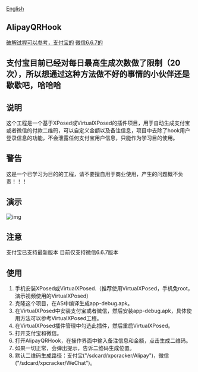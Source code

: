 [English](https://github.com/wayu002/AlipayQRHook/blob/master/ENGLISH.md)

AlipayQRHook
------

[破解过程可以参考，支付宝的](https://www.52pojie.cn/thread-821871-1-1.html)
[微信6.6.7的](https://www.52pojie.cn/forum.php?mod=viewthread&tid=823709&page=1#pid22661279)

支付宝目前已经对每日最高生成次数做了限制（20次），所以想通过这种方法做不好的事情的小伙伴还是歇歇吧，哈哈哈
-------


说明
------
这个工程是一个基于XPosed或VirtualXPosed的插件项目，用于自动生成支付宝或者微信的付款二维码，可以自定义金额以及备注信息，项目中去除了hook用户登录信息的功能，不会泄露任何支付宝用户信息，只能作为学习目的使用。

警告
------
这是一个已学习为目的的工程，请不要擅自用于商业使用，产生的问题概不负责！！！

演示
------
![img](https://github.com/wayu002/AlipayQRHook/blob/master/record.gif)

注意
------
支付宝已支持最新版本
目前仅支持微信6.6.7版本

使用
------
1. 手机安装XPosed或VirtualXPosed.（推荐使用VirtualXPosed，手机免root，演示视频使用的VirtualXPosed）
2. 克隆这个项目，在AS中编译生成app-debug.apk。
3. 在VirtualXPosed中安装支付宝或者微信，然后安装app-debug.apk，具体使用方法可以参考VirtualXPosed工程。
4. 在VirtualXPosed插件管理中勾选此插件，然后重启VirtualXPosed。
5. 打开支付宝和微信。
6. 打开AlipayQRHook，在操作界面中输入备注信息和金额，点击生成二维码。
7. 如果一切正常，会弹出提示，告诉二维码生成位置。
8. 默认二维码生成路径：支付宝("/sdcard/xpcracker/Alipay")，微信("/sdcard/xpcracker/WeChat")。
